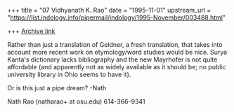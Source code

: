 +++
title = "07 Vidhyanath K. Rao"
date = "1995-11-01"
upstream_url = "https://list.indology.info/pipermail/indology/1995-November/003488.html"

+++
[Archive link](https://list.indology.info/pipermail/indology/1995-November/003488.html)

Rather than just a translation of Geldner, a fresh translation, that
takes into account more recent work on etymology/word studies would be
nice. Surya Kanta's dictionary lacks bibliography and the new
Mayrhofer is not quite affordable (and apparently not as widely
available as it should be; no public university library in Ohio seems to
have it).

Or is this just a pipe dream?
-Nath

Nath Rao (natharao+ at osu.edu)		614-366-9341





